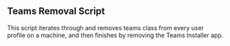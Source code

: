 Teams Removal Script
--------------------
This script iterates through and removes teams class from every user profile on a machine, and then finishes by removing the Teams Installer app.
